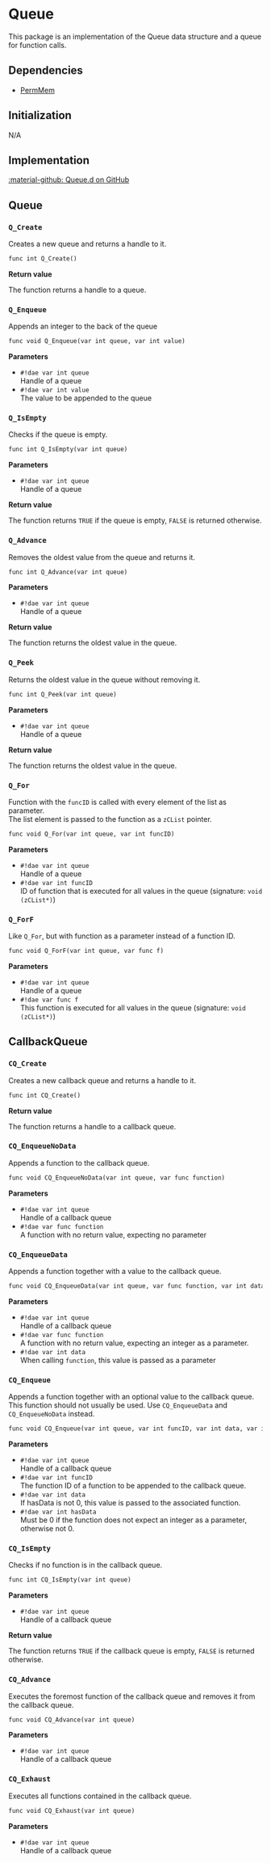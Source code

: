 # Queue
This package is an implementation of the Queue data structure and a queue for function calls.

## Dependencies

- [PermMem](permmem.md)

## Initialization
N/A

## Implementation
[:material-github: Queue.d on GitHub](https://github.com/Lehona/LeGo/blob/dev/Queue.d)

## Queue

### `Q_Create` 
Creates a new queue and returns a handle to it.
```dae
func int Q_Create()
```
**Return value**

The function returns a handle to a queue.

### `Q_Enqueue`
Appends an integer to the back of the queue
```dae
func void Q_Enqueue(var int queue, var int value)
```
**Parameters**

- `#!dae var int queue`  
    Handle of a queue
- `#!dae var int value`  
    The value to be appended to the queue

### `Q_IsEmpty`
Checks if the queue is empty.
```dae
func int Q_IsEmpty(var int queue)
```
**Parameters**

- `#!dae var int queue`  
    Handle of a queue

**Return value**

The function returns `TRUE` if the queue is empty, `FALSE` is returned otherwise.

### `Q_Advance`
Removes the oldest value from the queue and returns it.
```dae
func int Q_Advance(var int queue)
```
**Parameters**

- `#!dae var int queue`  
    Handle of a queue

**Return value**

The function returns the oldest value in the queue.

### `Q_Peek`
Returns the oldest value in the queue without removing it.
```dae
func int Q_Peek(var int queue)
```
**Parameters**

- `#!dae var int queue`  
    Handle of a queue

**Return value**

The function returns the oldest value in the queue.

### `Q_For`
Function with the `funcID` is called with every element of the list as parameter.  
The list element is passed to the function as a `zCList` pointer.
```dae
func void Q_For(var int queue, var int funcID)
```
**Parameters**

- `#!dae var int queue`  
    Handle of a queue
- `#!dae var int funcID`  
    ID of function that is executed for all values in the queue (signature: `void (zCList*)`)

### `Q_ForF`
Like `Q_For`, but with function as a parameter instead of a function ID.
```dae
func void Q_ForF(var int queue, var func f)
```
**Parameters**

- `#!dae var int queue`  
    Handle of a queue
- `#!dae var func f`  
    This function is executed for all values in the queue (signature: `void (zCList*)`)

## CallbackQueue

### `CQ_Create`
Creates a new callback queue and returns a handle to it.
```dae
func int CQ_Create()
```
**Return value**

The function returns a handle to a callback queue.

### `CQ_EnqueueNoData`
Appends a function to the callback queue.
```dae
func void CQ_EnqueueNoData(var int queue, var func function)
```
**Parameters**

- `#!dae var int queue`  
    Handle of a callback queue
- `#!dae var func function`  
    A function with no return value, expecting no parameter

### `CQ_EnqueueData`
Appends a function together with a value to the callback queue.
```dae
func void CQ_EnqueueData(var int queue, var func function, var int data)
```
**Parameters**

- `#!dae var int queue`  
    Handle of a callback queue
- `#!dae var func function`  
    A function with no return value, expecting an integer as a parameter.
- `#!dae var int data`  
    When calling `function`, this value is passed as a parameter

### `CQ_Enqueue`
Appends a function together with an optional value to the callback queue.
This function should not usually be used. Use `CQ_EnqueueData` and `CQ_EnqueueNoData` instead.
```dae
func void CQ_Enqueue(var int queue, var int funcID, var int data, var int hasData)
```
**Parameters**

- `#!dae var int queue`  
    Handle of a callback queue
- `#!dae var int funcID`  
    The function ID of a function to be appended to the callback queue.
- `#!dae var int data`  
    If hasData is not 0, this value is passed to the associated function.
- `#!dae var int hasData`  
    Must be 0 if the function does not expect an integer as a parameter, otherwise not 0.

### `CQ_IsEmpty`
Checks if no function is in the callback queue.
```dae
func int CQ_IsEmpty(var int queue)
```
**Parameters**

- `#!dae var int queue`  
    Handle of a callback queue

**Return value**

The function returns `TRUE` if the callback queue is empty, `FALSE` is returned otherwise.

### `CQ_Advance`
Executes the foremost function of the callback queue and removes it from the callback queue.
```dae
func void CQ_Advance(var int queue)
```
**Parameters**

- `#!dae var int queue`  
    Handle of a callback queue

### `CQ_Exhaust`
Executes all functions contained in the callback queue.
```dae
func void CQ_Exhaust(var int queue)
```
**Parameters**

- `#!dae var int queue`  
    Handle of a callback queue
